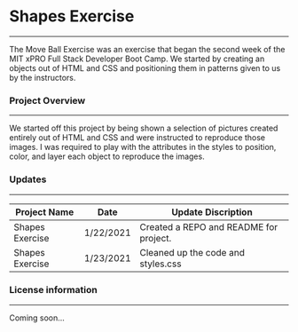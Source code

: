 # Shapes Exercise
___

The Move Ball Exercise was an exercise that began the second week of the MIT xPRO Full Stack Developer Boot Camp. We started by creating an objects out of HTML and CSS and positioning them in patterns given to us by the instructors.

### Project Overview
___

We started off this project by being shown a selection of pictures created entirely out of HTML and CSS and were instructed to reproduce those images. I was required to play with the attributes in the styles to position, color, and layer each object to reproduce the images.

### Updates
___

Project Name | Date | Update Discription
-------------|------|--------------------
Shapes Exercise | 1/22/2021 | Created a REPO and README for project.
Shapes Exercise | 1/23/2021 | Cleaned up the code and styles.css

### License information

___

Coming soon... <br>
